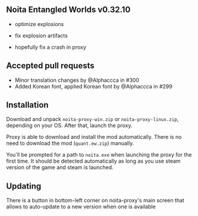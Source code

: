 ## Noita Entangled Worlds v0.32.10

- optimize explosions

- fix explosion artifacts

- hopefully fix a crash in proxy

## Accepted pull requests

- Minor translation changes by @Alphaccca in #300
- Added Korean font, applied Korean font by @Alphaccca in #299
## Installation


Download and unpack `noita-proxy-win.zip` or `noita-proxy-linux.zip`, depending on your OS. After that, launch the proxy.


Proxy is able to download and install the mod automatically. There is no need to download the mod (`quant.ew.zip`) manually.


You'll be prompted for a path to `noita.exe` when launching the proxy for the first time.
It should be detected automatically as long as you use steam version of the game and steam is launched.
        

## Updating


There is a button in bottom-left corner on noita-proxy's main screen that allows to auto-update to a new version when one is available


